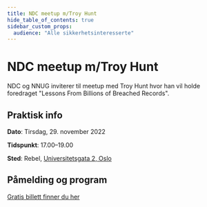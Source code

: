 ```yaml
---
title: NDC meetup m/Troy Hunt
hide_table_of_contents: true
sidebar_custom_props:
  audience: "Alle sikkerhetsinteresserte"
---
```


# NDC meetup m/Troy Hunt

NDC og NNUG inviterer til meetup med Troy Hunt hvor han vil holde foredraget "Lessons From Billions of Breached Records".

## Praktisk info

**Dato**: Tirsdag, 29. november 2022

**Tidspunkt**: 17.00–19.00

**Sted**: Rebel, [Universitetsgata 2, Oslo](https://g.page/rebeloslo?share)

## Påmelding og program

[Gratis billett finner du her](https://app.checkin.no/event/49297)

